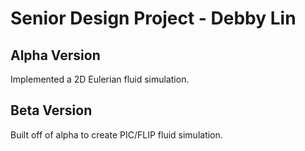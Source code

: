 # Senior Design Project - Debby Lin

## Alpha Version  

Implemented a 2D Eulerian fluid simulation.

## Beta Version

Built off of alpha to create PIC/FLIP fluid simulation. 

